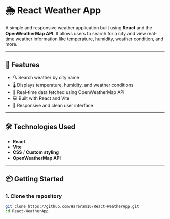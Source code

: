 # 🌦️ React Weather App

A simple and responsive weather application built using **React** and the **OpenWeatherMap API**. It allows users to search for a city and view real-time weather information like temperature, humidity, weather condition, and more.

---

## 🔧 Features

- 🔍 Search weather by city name
- 🌡️ Displays temperature, humidity, and weather conditions
- 📍 Real-time data fetched using OpenWeatherMap API
- 💻 Built with React and Vite
- 📱 Responsive and clean user interface

---

## 🛠️ Technologies Used

- **React**
- **Vite**
- **CSS** / **Custom styling**
- **OpenWeatherMap API**

---

## 📦 Getting Started

### 1. Clone the repository

```bash
git clone https://github.com/Hareram16/React-WeatherApp.git
cd React-WeatherApp
